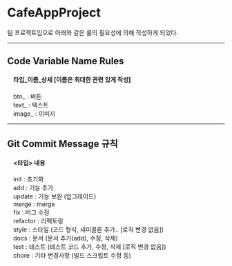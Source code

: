 <h1>CafeAppProject</h1>
<p>팀 프로젝트임으로 아래와 같은 룰의 필요성에 의해 작성하게 되었다.</p>

---

<h2>Code Variable Name Rules</h2>
<h4>&emsp;타입_이름_상세 [이름은 최대한 관련 있게 작성]</h4>
<p>
  &emsp;btn_    : 버튼<br>
  &emsp;text_   : 텍스트<br>
  &emsp;image_  : 이미지
</p>

---

<h2>Git Commit Message 규칙</h2>
<h4>&emsp;<타입> 내용</h4>
<p>
  &emsp;init     : 초기화<br>
  &emsp;add      : 기능 추가<br>
  &emsp;update   : 기능 보완 (업그레이드)<br>
  &emsp;merge    : merge<br>
  &emsp;fix      : 버그 수정<br>
  &emsp;refactor : 리팩토링<br>
  &emsp;style    : 스타일 (코드 형식, 세미콜론 추가.. [로직 변경 없음])<br>
  &emsp;docs     : 문서 (문서 추가(add), 수정, 삭제)<br>
  &emsp;test     : 테스트 (테스트 코드 추가, 수정, 삭제 [로직 변경 없음])<br>
  &emsp;chore    : 기타 변경사항 (빌드 스크립트 수정 등)
</p>
